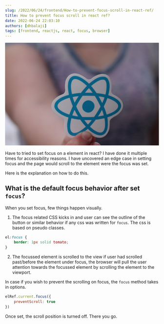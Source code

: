 ```yaml
---
slug: /2022/06/24/frontend/How-to-prevent-focus-scroll-in-react-ref/
title: How to prevent focus scroll in react ref?
date: 2022-06-24 22:03:10
authors: [dhbalaji]
tags: [frontend, reactjs, react, focus, browser]
---
```


![react logo](./react-ref.jpg)

Have to tried to set focus on a element in react? I have done it multiple times for accessibility reasons. I have uncovered an edge case in setting focus and the page would scroll to the element were the focus was set. 

Here is the explanation on how to do this.

## What is the default focus behavior after set `focus`?

When you set focus, few things happen visually.

1. The focus related CSS kicks in and user can see the outline of the button or similar behavior if any css was written for `focus`. The css is based on pseudo classes.

```css
el:focus {
    border: 1px solid tomato;
}
```

2. The focussed element is scrolled to the view if user had scrolled past/before the element under focus, the browser will pull the user attention towards the focussed element by scrolling the element to the viewport.

In case if you wish to prevent the scrolling on focus, the `focus` method takes in options. 

```javascript
elRef.current.focus({
    preventScroll: true
})
```

Once set, the scroll position is turned off. There you go.
